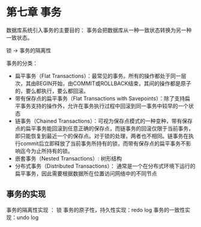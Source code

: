 # 第七章 事务

数据库系统引入事务的主要目的： 事务会把数据库从一种一致状态转换为另一种一致状态。

锁 -> 事务的隔离性

事务的分类：

- 扁平事务（Flat Transactions）：最常见的事务。所有的操作都处于同一层次，其由BEGIN开始，由COMMIT或ROLLBACK结束，其间的操作都是原子的，要么都执行，要么都回滚。
- 带有保存点的扁平事务（Flat Transactions with Savepoints）：除了支持扁平事务支持的操作外，允许在事务执行过程中回滚到同一事务中较早的一个状态
- 链事务（Chained Transactions）：可视为保存点模式的一种变种，带有保存点的扁平事务能回滚到任意正确的保存点，而链事务的回滚仅限于当前事务，即只能恢复到最近一个的保存点。对于锁的处理，两者也不相同。链事务在执行commit后立即释放了当前事务所持有的锁，而带有保存点的扁平事务不影响迄今为止所持有的锁。
- 嵌套事务（Nested Transactions）: 树形结构
- 分布式事务（Distributed Transactions）： 通常是一个在分布式环境下运行的扁平事务，因此需要根据数据所在位置访问网络中的不同节点

## 事务的实现

事务的隔离性实现 ： 锁
事务的原子性，持久性实现：redo log
事务的一致性实现：undo log